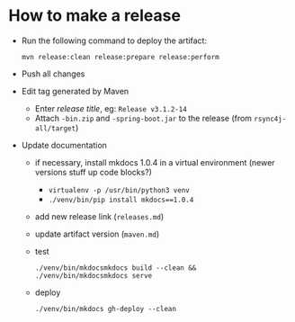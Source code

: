 How to make a release
=====================

* Run the following command to deploy the artifact:

  ```
  mvn release:clean release:prepare release:perform
  ```

* Push all changes
* Edit tag generated by Maven 

  * Enter *release title*, eg: `Release v3.1.2-14`
  * Attach `-bin.zip` and `-spring-boot.jar` to the release 
    (from `rsync4j-all/target`)

* Update documentation

  * if necessary, install mkdocs 1.0.4 in a virtual environment (newer versions stuff up code blocks?)
    
    * `virtualenv -p /usr/bin/python3 venv`
    * `./venv/bin/pip install mkdocs==1.0.4`
    
  * add new release link (`releases.md`)
  * update artifact version (`maven.md`)
  * test 
    
    ```
    ./venv/bin/mkdocsmkdocs build --clean && ./venv/bin/mkdocsmkdocs serve
    ```
    
  * deploy

    ```
    ./venv/bin/mkdocs gh-deploy --clean
    ```
